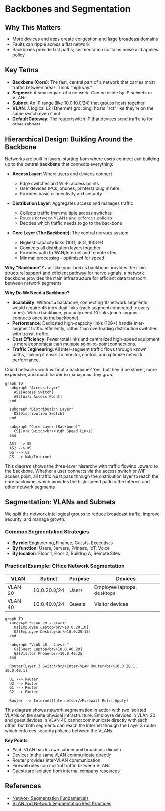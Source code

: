 # Backbones and Segmentation

## Why This Matters

- More devices and apps create congestion and large broadcast domains
- Faults can ripple across a flat network
- Backbones provide fast paths; segmentation contains noise and applies policy

## Key Terms

- **Backbone (Core)**: The fast, central part of a network that carries most traffic between areas. Think “highway.”
- **Segment**: A smaller part of a network. Can be made by IP subnets or VLANs.
- **Subnet**: An IP range (like 10.0.10.0/24) that groups hosts together.
- **VLAN**: A logical L2 (Ethernet) grouping; hosts “act” like they’re on the same switch even if not.
- **Default Gateway**: The router/switch IP that devices send traffic to for other subnets.

## Hierarchical Design: Building Around the Backbone

Networks are built in layers, starting from where users connect and building up to the central **backbone** that connects everything:

- **Access Layer**: Where users and devices connect

  - Edge switches and Wi‑Fi access points
  - User devices (PCs, phones, printers) plug in here
  - Provides basic connectivity and security
- **Distribution Layer**: Aggregates access and manages traffic

  - Collects traffic from multiple access switches
  - Routes between VLANs and enforces policies
  - Decides which traffic needs to go to the backbone
- **Core Layer (The Backbone)**: The central nervous system

  - Highest capacity links (10G, 40G, 100G+)
  - Connects all distribution layers together
  - Provides path to WAN/Internet and remote sites
  - Minimal processing - optimized for speed

**Why "Backbone"?** Just like your body's backbone provides the main structural support and efficient pathway for nerve signals, a network backbone provides the main infrastructure for efficient data transport between network segments.

**Why Do We Need a Backbone?**
- **Scalability**: Without a backbone, connecting 10 network segments would require 45 individual links (each segment connected to every other). With a backbone, you only need 10 links (each segment connects once to the backbone).
- **Performance**: Dedicated high-capacity links (10G+) handle inter-segment traffic efficiently, rather than overloading distribution switches with transit traffic.
- **Cost Efficiency**: Fewer total links and centralized high-speed equipment is more economical than multiple point-to-point connections.
- **Traffic Engineering**: All inter-segment traffic flows through known paths, making it easier to monitor, control, and optimize network performance.

Could networks work without a backbone? Yes, but they'd be slower, more expensive, and much harder to manage as they grow.

```mermaid
graph TD
  subgraph "Access Layer"
    AS1[Access Switch]
    AS2[WiFi Access Point]
  end
  
  subgraph "Distribution Layer"
    DS[Distribution Switch]
  end
  
  subgraph "Core Layer (Backbone)"
    CS[Core Switch<br/>High Speed Links]
  end
  
  AS1 --> DS
  AS2 --> DS
  DS --> CS
  CS --> WAN/Internet
```

This diagram shows the three-layer hierarchy with traffic flowing upward to the backbone. Whether a user connects via the access switch or WiFi access point, all traffic must pass through the distribution layer to reach the core backbone, which provides the high-speed path to the Internet and other network segments.

## Segmentation: VLANs and Subnets

We split the network into logical groups to reduce broadcast traffic, improve security, and manage growth.

### Common Segmentation Strategies

- **By role**: Engineering, Finance, Guests, Executives
- **By function**: Users, Servers, Printers, IoT, Voice
- **By location**: Floor 1, Floor 2, Building A, Remote Sites

### Practical Example: Office Network Segmentation

| VLAN    | Subnet       | Purpose | Devices                    |
| ------- | ------------ | ------- | -------------------------- |
| VLAN 20 | 10.0.20.0/24 | Users   | Employee laptops, desktops |
| VLAN 40 | 10.0.40.0/24 | Guests  | Visitor devices            |

```mermaid
graph TD
  subgraph "VLAN 20 - Users"
    U1[Employee Laptop<br/>10.0.20.10]
    U2[Employee Desktop<br/>10.0.20.15]
  end
  
  subgraph "VLAN 40 - Guests"
    G1[Guest Laptop<br/>10.0.40.20]
    G2[Visitor Phone<br/>10.0.40.25]
  end
  
  Router[Layer 3 Switch<br/>Inter-VLAN Router<br/>10.0.20.1, 10.0.40.1]
  
  U1 --> Router
  U2 --> Router  
  G1 --> Router
  G2 --> Router
  
  Router --> Internet[Internet<br/>Firewall Rules Apply]
```

This diagram shows network segmentation in action with two isolated VLANs on the same physical infrastructure. Employee devices in VLAN 20 and guest devices in VLAN 40 cannot communicate directly with each other, but both segments can reach the Internet through the Layer 3 router which enforces security policies between the VLANs.

**Key Points:**

- Each VLAN has its own subnet and broadcast domain
- Devices in the same VLAN communicate directly
- Router provides inter-VLAN communication
- Firewall rules can control traffic between VLANs
- Guests are isolated from internal company resources

## References

- [Network Segmentation Fundamentals](https://youtube.com/watch?v=pKoE-QDp6qQ&pp=ygUPTmV0d29yayBzZWdtZW50)
- [VLAN and Network Segmentation Best Practices](https://youtube.com/watch?v=DMT-vBZdtL0&pp=ygUPTmV0d29yayBzZWdtZW50)
